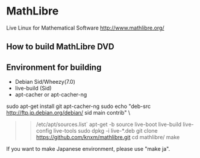 # MathLibre

Live Linux for Mathematical Software
http://www.mathlibre.org/
 
## How to build MathLibre DVD

## Environment for building
- Debian Sid/Wheezy(7.0)
- live-build (Sid)
- apt-cacher or apt-cacher-ng

sudo apt-get install git apt-cacher-ng
sudo echo "deb-src http://ftp.jp.debian.org/debian/ sid main contrib" \
>> /etc/apt/sources.list`
apt-get -b source live-boot live-build live-config live-tools
sudo dpkg -i live-*.deb
git clone https://github.com/knxm/mathlibre.git
cd mathlibre/
make

If you want to make Japanese environment,
please use "make ja".
